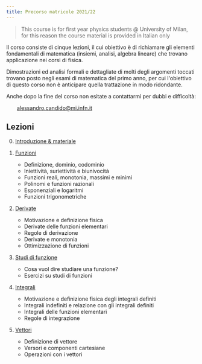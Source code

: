 ```yaml
---
title: Precorso matricole 2021/22
---
```


> This course is for first year physics students @ University of Milan, for this
> reason the course material is provided in Italian only

Il corso consiste di cinque lezioni, il cui obiettivo è di richiamare gli
elementi fondamentali di matematica (insiemi, analisi, algebra lineare) che
trovano applicazione nei corsi di fisica.

Dimostrazioni ed analisi formali e dettagliate di molti degli argomenti toccati
trovano posto negli esami di matematica del primo anno, per cui l'obiettivo di
questo corso non è anticipare quella trattazione in modo ridondante.

Anche dopo la fine del corso non esitate a contattarmi per dubbi e difficoltà:

<div style="margin: 1em 0 0 2em;">
 <a href="mailto:alessandro.candido@mi.infn.it" target="_blank">alessandro.candido@mi.infn.it</a>
</div>

## Lezioni

0. [Introduzione & materiale](./PrepMath/0-intro)
1. [Funzioni](./PrepMath/1-functions)
    - Definizione, dominio, codominio
    - Iniettività, suriettività e biunivocità
    - Funzioni reali, monotonia, massimi e minimi
    - Polinomi e funzioni razionali
    - Esponenziali e logaritmi
    - Funzioni trigonometriche

2. [Derivate](./PrepMath/2-derivatives)
    - Motivazione e definizione fisica
    - Derivate delle funzioni elementari
    - Regole di derivazione
    - Derivate e monotonia
    - Ottimizzazione di funzioni

3. [Studi di funzione](./PrepMath/3-study)
    - Cosa vuol dire studiare una funzione?
    - Esercizi su studi di funzioni

4. [Integrali](./PrepMath/4-integrals)
    - Motivazione e definizione fisica degli integrali definiti
    - Integrali indefiniti e relazione con gli integrali definiti
    - Integrali delle funzioni elementari
    - Regole di integrazione

5. [Vettori](./PrepMath/5-vectors)
    - Definizione di vettore
    - Versori e componenti cartesiane
    - Operazioni con i vettori


<!-- vim: set spelllang=it: -->
